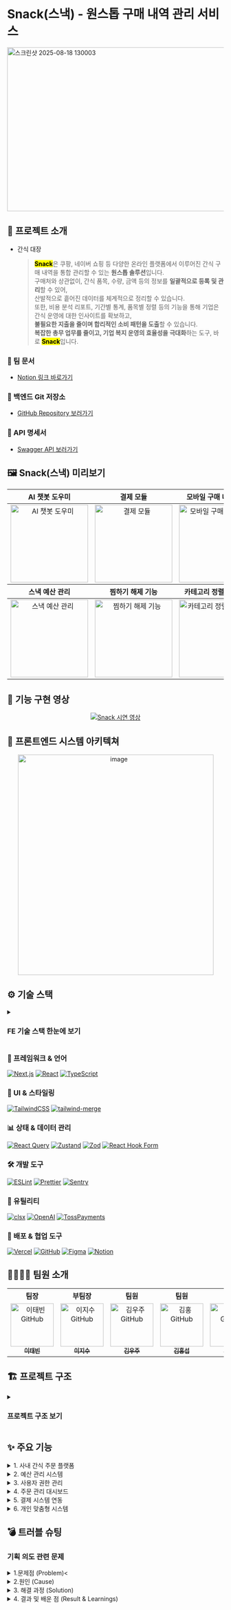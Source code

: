 # Snack(스낵) - 원스톱 구매 내역 관리 서비스
<img width="1107" height="380" alt="스크린샷 2025-08-18 130003" src="https://github.com/user-attachments/assets/1b33e7da-435f-47bd-bb99-1a0faf7e91b3" />



## 📑 프로젝트 소개
- 간식 대장
    
    > <mark>**Snack**</mark>은 쿠팡, 네이버 쇼핑 등 다양한 온라인 플랫폼에서 이루어진 간식 구매 내역을 통합 관리할 수 있는 **원스톱 솔루션**입니다.  
    구매처와 상관없이, 간식 품목, 수량, 금액 등의 정보를 **일괄적으로 등록 및 관리**할 수 있어,  
    산발적으로 흩어진 데이터를 체계적으로 정리할 수 있습니다.  
    또한, 비용 분석 리포트, 기간별 통계, 품목별 정렬 등의 기능을 통해 기업은 간식 운영에 대한 인사이트를 확보하고,  
    **불필요한 지출을 줄이며 합리적인 소비 패턴을 도출**할 수 있습니다.  
    **복잡한 총무 업무를 줄이고, 기업 복지 운영의 효율성을 극대화**하는 도구, 바로 <mark>**Snack**</mark>입니다.

### 📗 팀 문서 
- [Notion 링크 바로가기](https://www.notion.so/3-Snack-2156e9d243fd81cd90e7e05503fe930b)  

### 🔧 백엔드 Git 저장소  
- [GitHub Repository 보러가기](https://github.com/De-cal/6-Snack-BE)

### 🧾 API 명세서
- [Swagger API 보러가기](https://api.snackk.store/api-docs)



## 🖼️ Snack(스낵) 미리보기
<table align="center">
  <thead>
    <tr>
      <th align="center">AI 챗봇 도우미</th>
      <th align="center">결제 모듈</th>
      <th align="center">모바일 구매 내역 확인</th>
      <th align="center">상품 상세와 담기</th>
    </tr>
  </thead>
  <tbody>
    <tr>
      <td align="center"><img src="https://github.com/user-attachments/assets/42bd0632-4e3a-404f-aeb8-02576ac02d07" width="180" alt="AI 챗봇 도우미"></td>
      <td align="center"><img src="https://github.com/user-attachments/assets/ca2a3cff-ddc5-40ed-bd96-a933744eb2b0" width="180" alt="결제 모듈"></td>
      <td align="center"><img src="https://github.com/user-attachments/assets/4f56bb40-c95a-4c10-8a95-7831355372c0" width="180" alt="모바일 구매 내역 확인"></td>
      <td align="center"><img src="https://github.com/user-attachments/assets/ff45a00e-e42c-4d7f-8355-fb326ed719ef" width="180" alt="상품 상세와 담기"></td>
    </tr>
  </tbody>
    
  <thead>
    <tr>
      <th align="center">스낵 예산 관리</th>
      <th align="center">찜하기 해제 기능</th>
      <th align="center">카테고리 정렬 둘러보기</th>
      <th align="center">회원 관리 모바일</th>
    </tr>
  </thead>
  <tbody>
    <tr>
      <td align="center"><img src="https://github.com/user-attachments/assets/25c63f64-8f8e-492b-bf48-f8e5f6f826d6" width="180" alt="스낵 예산 관리"></td>
      <td align="center"><img src="https://github.com/user-attachments/assets/2c8a665c-2956-4273-bd68-a146ff3c645f" width="180" alt="찜하기 해제 기능"></td>
      <td align="center"><img src="https://github.com/user-attachments/assets/efec779a-5d3b-41fd-8158-f50b9826c240" width="180" alt="카테고리 정렬 둘러보기"></td>
      <td align="center"><img src="https://github.com/user-attachments/assets/4f5850e2-051d-4383-9143-3852a7f71174" width="180" alt="회원 관리 모바일"></td>
    </tr>
  </tbody>
</table>







## 📱 기능 구현 영상

<div align="center">
    
  [![Snack 시연 영상](https://img.youtube.com/vi/57Z76QTaeqA/hqdefault.jpg)](https://www.youtube.com/watch?v=57Z76QTaeqA)
</div>



## 🚧 프론트엔드 시스템 아키텍쳐
<p align="center">
 <img width="455" height="511" alt="image" src="https://github.com/user-attachments/assets/d58f6d2e-bdbf-4898-b77f-5c302d460c31" />
</p>



## ⚙️ 기술 스택

<details>
  <summary><h3>FE 기술 스택 한눈에 보기</h3></summary>
  
<img width="1076" height="565" alt="image" src="https://github.com/user-attachments/assets/46b1ca37-3e59-40b0-9d0f-4281a6dbd813" />


  
</details>

### 📌 프레임워크 & 언어
[![Next.js](https://img.shields.io/badge/Next.js-000000?style=for-the-badge&logo=nextdotjs&logoColor=white)](https://nextjs.org/)
[![React](https://img.shields.io/badge/React-61DAFB?style=for-the-badge&logo=react&logoColor=black)](https://react.dev/)
[![TypeScript](https://img.shields.io/badge/TypeScript-3178C6?style=for-the-badge&logo=typescript&logoColor=white)](https://www.typescriptlang.org/)

### 🎨 UI & 스타일링
[![TailwindCSS](https://img.shields.io/badge/TailwindCSS-06B6D4?style=for-the-badge&logo=tailwindcss&logoColor=white)](https://tailwindcss.com/)
[![tailwind-merge](https://img.shields.io/badge/tailwind--merge-0F172A?style=for-the-badge)](https://tailwind-merge.vercel.app/)

### 📊 상태 & 데이터 관리
[![React Query](https://img.shields.io/badge/React%20Query-FF4154?style=for-the-badge&logo=reactquery&logoColor=white)](https://tanstack.com/query)
[![Zustand](https://img.shields.io/badge/Zustand-443E38?style=for-the-badge&logo=zustand&logoColor=white)](https://zustand-demo.pmnd.rs/)
[![Zod](https://img.shields.io/badge/Zod-3E67B1?style=for-the-badge&logo=zod&logoColor=white)](https://zod.dev/)
[![React Hook Form](https://img.shields.io/badge/React%20Hook%20Form-EC5990?style=for-the-badge&logo=reacthookform&logoColor=white)](https://react-hook-form.com/)

### 🛠 개발 도구
[![ESLint](https://img.shields.io/badge/ESLint-4B32C3?style=for-the-badge&logo=eslint&logoColor=white)](https://eslint.org/)
[![Prettier](https://img.shields.io/badge/Prettier-F7B93E?style=for-the-badge&logo=prettier&logoColor=black)](https://prettier.io/)
[![Sentry](https://img.shields.io/badge/Sentry-362D59?style=for-the-badge&logo=sentry&logoColor=white)](https://sentry.io/)

### 🔧 유틸리티
[![clsx](https://img.shields.io/badge/clsx-000000?style=for-the-badge)](https://github.com/lukeed/clsx)
[![OpenAI](https://img.shields.io/badge/OpenAI-412991?style=for-the-badge&logo=openai&logoColor=white)](https://openai.com/)
[![TossPayments](https://img.shields.io/badge/Toss%20Payments-0064FF?style=for-the-badge)](https://developers.tosspayments.com/)

### 🚀 배포 & 협업 도구
[![Vercel](https://img.shields.io/badge/Vercel-000000?style=for-the-badge&logo=vercel&logoColor=white)](https://vercel.com/)
[![GitHub](https://img.shields.io/badge/GitHub-181717?style=for-the-badge&logo=github&logoColor=white)](https://github.com/)
[![Figma](https://img.shields.io/badge/Figma-F24E1E?style=for-the-badge&logo=figma&logoColor=white)](https://www.figma.com/)
[![Notion](https://img.shields.io/badge/Notion-000000?style=for-the-badge&logo=notion&logoColor=white)](https://notion.so/)


## 👨‍👩‍👧‍👦 팀원 소개
<table align="center">
  <tbody>
    <tr>
      <th>팀장</th>
      <th>부팀장</th>
      <th>팀원</th>
      <th>팀원</th>
      <th>팀원</th>
      <th>팀원</th>
    </tr>
    <tr>
      <td align="center">
        <a href="https://github.com/De-cal">
          <img src="https://avatars.githubusercontent.com/u/194280696?v=4" width="100px" alt="이태빈 GitHub"/>
          <br />
          <sub><b>이태빈</b></sub>
        </a>
      </td>
      <td align="center">
        <a href="https://github.com/Jam1eL1">
          <img src="https://avatars.githubusercontent.com/u/53666518?v=4" width="100px" alt="이지수 GitHub"/>
          <br />
          <sub><b>이지수</b></sub>
        </a>
      </td>
      <td align="center">
        <a href="https://github.com/wooju01">
          <img src="https://github.com/wooju01.png?size=100" width="100px" alt="김우주 GitHub"/>
          <br />
          <sub><b>김우주</b></sub>
        </a>
      </td>
      <td align="center">
        <a href="https://github.com/rakaso598">
          <img src="https://avatars.githubusercontent.com/u/112613372?v=4" width="100px" alt="김홍 GitHub"/>
          <br />
          <sub><b>김홍섭</b></sub>
        </a>
      </td>
      <td align="center">
        <a href="https://github.com/xdnjs7">
          <img src="https://github.com/xdnjs7.png?size=100" width="100px" alt="장원빈 GitHub"/>
          <br />
          <sub><b>장원빈</b></sub>
        </a>
      </td>
      <td align="center">
        <a href="https://github.com/JJOBO">
          <img src="https://avatars.githubusercontent.com/u/194863819?v=4" width="100px" alt="조성빈 GitHub"/>
          <br />
          <sub><b>조성빈</b></sub>
        </a>
      </td>
    </tr>
  </tbody>
</table>

## 🏗️ 프로젝트 구조
<details>
  <summary><h3>프로젝트 구조 보기</h3></summary>

```
src/
├── app/                 # 앱 엔트리포인트 및 주요 페이지 구조
├── assets/              # 정적 자원 (이미지, 폰트 등)
├── components/          # 공용 UI 컴포넌트
├── hooks/               # 커스텀 훅 정의
├── lib/                 # 외부 라이브러리 설정 및 유틸 함수
├── providers/           # 전역 상태/컨텍스트 제공자
├── stores/              # 상태 관리
├── types/               # TypeScript 타입 정의
├── instrumentation-client.ts # 클라이언트 측 계측 로직
├── instrumentation.ts   # 서버/공용 계측 로직
└── middleware.ts        # 서버 미들웨어 (인증, 로깅 등)
```

</details>

## ✨ 주요 기능
<details>
<summary>1. 사내 간식 주문 플랫폼 </summary>

- **상품 카테고리** : 카테고리별 간식 상품 조회  
- **장바구니 시스템** : 상품 선택, 수량 조절, 주문 전 확인  
- **주문 프로세스** : 결제 연동, 주문 상태 추적  
</details>

<details>
<summary>2. 예산 관리 시스템</summary>

- **월별 예산 설정** : 관리자가 회사 예산 한도 설정  
- **지출 현황 모니터링** : 실시간 예산 사용량 추적  
- **예산 초과 알림** : 한도 초과 시 경고 시스템  
</details>

<details>
<summary>3. 사용자 권한 관리</summary>

- **역할 기반 접근 제어** : USER, ADMIN, SUPER_ADMIN 권한 체계  
- **회원 초대 시스템** : 이메일 초대 링크 발송  
- **회사별 사용자 그룹 관리**  
</details>

<details>
<summary>4. 주문 관리 대시보드</summary>

- **주문 현황 모니터링** : 전체 주문 상태 실시간 확인  
- **승인 워크플로우** : 관리자 주문 승인/거절 프로세스  
- **주문 이력 관리** : 과거 주문 내역 조회 및 분석  
</details>

<details>
<summary>5. 결제 시스템 연동</summary>

- **토스페이먼츠 연동** : 안전한 결제 처리  
- **결제 성공/실패 처리** : 사용자 피드백 및 에러 핸들링  
- **영수증 관리** : 주문 완료 후 상세 내역 제공  

</details>

<details>
<summary>6. 개인 맞춤형 시스템</summary>

- **찜 기능** : 자주 주문하는 상품 즐겨찾기  
- **판매 통계** : 주문량 기반 상품 표시
</details>


## 💣 트러블 슈팅

### 기획 의도 관련 문제


<details>
<summary>1.문제점 (Problem)<</summary>

이번 프로젝트에서 가장 크게 부딪힌 문제는 **기획 의도 문제**였습니다.
<p align="center">
  <img width="730" height="384" alt="image" src="https://github.com/user-attachments/assets/abd5713a-42b2-4052-975f-5c0008799a03" />
</p>
    
- **구매 횟수 집계 오류**
  - '코카콜라' 상품이 등록되어 총 29회 구매된 상태에서, 상품명을 '환타 오렌지'로 수정하면, 시스템에서는 '환타 오렌지'에 기존 구매 기록이 잘못 누적됩니다.
  - 기존 '코카콜라'의 구매 이력은 사라지고, 다른 상품에 기존 구매 데이터가 섞이는 현상이 발생합니다.

    <p align="center">
    <img width="730" height="384" alt="image" src="https://github.com/user-attachments/assets/10651a22-61e6-420b-94c4-90a551d09565" />
    </p>
- **장바구니 동기화 문제**
  - 사용자가 '자일리톨 껌'을 장바구니에 담아두었는데, 판매자가 상품명을 '단백질 바'로 수정하면 문제가 발생합니다.
  - 장바구니에 담긴 상품과 실제 상품 정보가 달라지며, 사용자가 선택한 상품과 다른 결과를 확인하게 됩니다.

</details>

<details>
<summary>2.원인 (Cause) </summary>


- 문제의 근본 원인은 **상품 수정 기능**이었습니다.
- 초기에는 상품 정보 중 **가격만 수정 가능**하도록 제한하는 방안을 고려했습니다.
- 그러나 플랫폼이 이미 존재하는 상품을 공유하는 구조였기 때문에, 사용자가 임의로 가격을 변경하는 방식은 **기획 의도와 맞지 않는 비자연스러운 로직**이었습니다.

</details>

<details>
<summary>3. 해결 과정 (Solution)</summary>

- 벤치마킹 대상으로 **AirSupply** 플랫폼을 참고했습니다.
  - 해당 서비스는 상품 정보를 직접 수정하지 않고, **URL 입력 시 자동으로 상품 정보를 가져오는 구조**를 사용하고 있었습니다.
- 저희도 같은 방식으로 기획을 재조정:
  - **상품 수정 기능 제거**
  - URL 기반 **자동 상품 등록 구조** 도입
- 이를 통해 데이터 흐름을 명확하게 하고, **일관된 사용자 경험**을 확보했습니다.

</details>

<details>
<summary>4. 결과 및 배운 점 (Result & Learnings)</summary>
    
- 실제 개발 과정에서 발생하는 **다양한 오류와 문제 상황을 해결하며 트러블슈팅 능력**을 키울 수 있었습니다.
- 단순히 기능을 구현하는 개발자가 아니라, **실제 서비스 운영을 고려한 기획과 설계**의 중요성을 체감했습니다.
- 이번 경험을 통해, 앞으로의 기능 설계에서도 **기획 의도와 기술 구현 간의 일관성**을 항상 점검해야 한다는 교훈을 얻었습니다.


</details>


